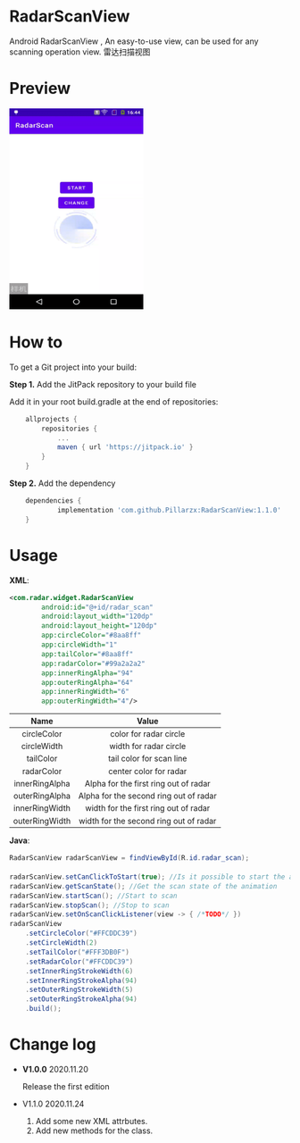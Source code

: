 # RadarScanView
Android RadarScanView , An easy-to-use view, can be used for any scanning operation view.  雷达扫描视图



# Preview

<img src="https://github.com/Pillarzx/RadarScanView/blob/main/img/screen2.gif" width="240" height="360">

# How to

To get a Git project into your build:

**Step 1.** Add the JitPack repository to your build file

Add it in your root build.gradle at the end of repositories:

```groovy
	allprojects {
		repositories {
			...
			maven { url 'https://jitpack.io' }
		}
	}
```

**Step 2.** Add the dependency

```groovy
	dependencies {
	        implementation 'com.github.Pillarzx:RadarScanView:1.1.0'
	}
```



# Usage

**XML**:

```xml
<com.radar.widget.RadarScanView
        android:id="@+id/radar_scan"
        android:layout_width="120dp"
        android:layout_height="120dp"
        app:circleColor="#8aa8ff"  
        app:circleWidth="1"
        app:tailColor="#8aa8ff"
        app:radarColor="#99a2a2a2"
        app:innerRingAlpha="94"
        app:outerRingAlpha="64"
        app:innerRingWidth="6"
        app:outerRingWidth="4"/>
```



|      Name      |                 Value                  |
| :------------: | :------------------------------------: |
|  circleColor   |        color for  radar circle         |
|  circleWidth   |         width for radar circle         |
|   tailColor    |        tail color for scan line        |
|   radarColor   |         center color for radar         |
| innerRingAlpha | Alpha for the first ring out of radar  |
| outerRingAlpha | Alpha for the second ring out of radar |
| innerRingWidth | width for the first ring out of radar  |
| outerRingWidth | width for the second ring out of radar |



**Java**:

```java
RadarScanView radarScanView = findViewById(R.id.radar_scan);

radarScanView.setCanClickToStart(true); //Is it possible to start the animation by clicking the view
radarScanView.getScanState(); //Get the scan state of the animation
radarScanView.startScan(); //Start to scan
radarScanView.stopScan(); //Stop to scan
radarScanView.setOnScanClickListener(view -> { /*TODO*/ })  
radarScanView
    .setCircleColor("#FFCDDC39")
	.setCircleWidth(2)
    .setTailColor("#FFF3DB0F")
    .setRadarColor("#FFCDDC39")
    .setInnerRingStrokeWidth(6)
    .setInnerRingStrokeAlpha(94)
    .setOuterRingStrokeWidth(5)
    .setOuterRingStrokeAlpha(94)
    .build(); 

```



# Change log

- **V1.0.0**  2020.11.20  

  Release the first edition

- V1.1.0  2020.11.24

  1. Add some new XML attrbutes.
  2. Add new methods for the class.



